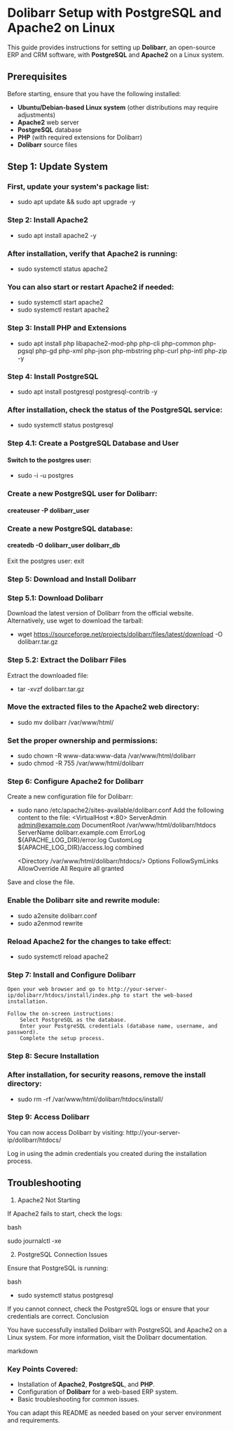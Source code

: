 # Dolibarr Setup with PostgreSQL and Apache2 on Linux

This guide provides instructions for setting up **Dolibarr**, an open-source ERP and CRM software, with **PostgreSQL** and **Apache2** on a Linux system.

## Prerequisites

Before starting, ensure that you have the following installed:

- **Ubuntu/Debian-based Linux system** (other distributions may require adjustments)
- **Apache2** web server
- **PostgreSQL** database
- **PHP** (with required extensions for Dolibarr)
- **Dolibarr** source files

## Step 1: Update System

### First, update your system's package list:
- sudo apt update && sudo apt upgrade -y

### Step 2: Install Apache2
- sudo apt install apache2 -y

### After installation, verify that Apache2 is running:
- sudo systemctl status apache2

### You can also start or restart Apache2 if needed:
- sudo systemctl start apache2
- sudo systemctl restart apache2

### Step 3: Install PHP and Extensions
- sudo apt install php libapache2-mod-php php-cli php-common php-pgsql php-gd php-xml php-json php-mbstring php-curl php-intl php-zip -y

### Step 4: Install PostgreSQL
- sudo apt install postgresql postgresql-contrib -y

### After installation, check the status of the PostgreSQL service:
- sudo systemctl status postgresql

### Step 4.1: Create a PostgreSQL Database and User
#### Switch to the postgres user:
- sudo -i -u postgres

### Create a new PostgreSQL user for Dolibarr:
#### createuser -P dolibarr_user

### Create a new PostgreSQL database:
#### createdb -O dolibarr_user dolibarr_db
Exit the postgres user:
exit

### Step 5: Download and Install Dolibarr
### Step 5.1: Download Dolibarr
Download the latest version of Dolibarr from the official website.
Alternatively, use wget to download the tarball:
- wget https://sourceforge.net/projects/dolibarr/files/latest/download -O dolibarr.tar.gz

### Step 5.2: Extract the Dolibarr Files
Extract the downloaded file:
- tar -xvzf dolibarr.tar.gz

### Move the extracted files to the Apache2 web directory:
- sudo mv dolibarr /var/www/html/

### Set the proper ownership and permissions:
- sudo chown -R www-data:www-data /var/www/html/dolibarr
- sudo chmod -R 755 /var/www/html/dolibarr

### Step 6: Configure Apache2 for Dolibarr
Create a new configuration file for Dolibarr:
- sudo nano /etc/apache2/sites-available/dolibarr.conf
Add the following content to the file:
<VirtualHost *:80>
    ServerAdmin admin@example.com
    DocumentRoot /var/www/html/dolibarr/htdocs
    ServerName dolibarr.example.com
    ErrorLog ${APACHE_LOG_DIR}/error.log
    CustomLog ${APACHE_LOG_DIR}/access.log combined

    <Directory /var/www/html/dolibarr/htdocs/>
        Options FollowSymLinks
        AllowOverride All
        Require all granted
    </Directory>
</VirtualHost>
Save and close the file.

### Enable the Dolibarr site and rewrite module:
- sudo a2ensite dolibarr.conf
- sudo a2enmod rewrite
### Reload Apache2 for the changes to take effect:
- sudo systemctl reload apache2

### Step 7: Install and Configure Dolibarr

    Open your web browser and go to http://your-server-ip/dolibarr/htdocs/install/index.php to start the web-based installation.

    Follow the on-screen instructions:
        Select PostgreSQL as the database.
        Enter your PostgreSQL credentials (database name, username, and password).
        Complete the setup process.

### Step 8: Secure Installation

### After installation, for security reasons, remove the install directory:
- sudo rm -rf /var/www/html/dolibarr/htdocs/install/

### Step 9: Access Dolibarr

You can now access Dolibarr by visiting:
http://your-server-ip/dolibarr/htdocs/

Log in using the admin credentials you created during the installation process.

## Troubleshooting
1. Apache2 Not Starting

If Apache2 fails to start, check the logs:

bash

sudo journalctl -xe

2. PostgreSQL Connection Issues

Ensure that PostgreSQL is running:

bash

- sudo systemctl status postgresql

If you cannot connect, check the PostgreSQL logs or ensure that your credentials are correct.
Conclusion

You have successfully installed Dolibarr with PostgreSQL and Apache2 on a Linux system. For more information, visit the Dolibarr documentation.

markdown


### Key Points Covered:
- Installation of **Apache2**, **PostgreSQL**, and **PHP**.
- Configuration of **Dolibarr** for a web-based ERP system.
- Basic troubleshooting for common issues.

You can adapt this README as needed based on your server environment and requirements.


```bash
